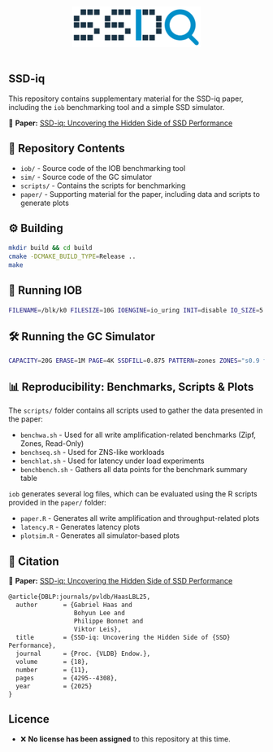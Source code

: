 <div align="center">
  <picture>
    <source media="(prefers-color-scheme: light)" srcset="logo/logo.svg">
    <source media="(prefers-color-scheme: dark)" srcset="logo/logo-dark.svg">
    <img alt="SSD-iq logo" src="logo/logo.svg" height="80">
  </picture>
</div>
<br>

## SSD-iq

This repository contains supplementary material for the SSD-iq paper, including the `iob` benchmarking tool and a simple SSD simulator.

📄 **Paper:** [SSD-iq: Uncovering the Hidden Side of SSD Performance](https://www.vldb.org/pvldb/vol18/p4295-haas.pdf)

## 📁 Repository Contents
- `iob/` - Source code of the IOB benchmarking tool  
- `sim/` - Source code of the GC simulator  
- `scripts/` - Contains the scripts for benchmarking  
- `paper/` - Supporting material for the paper, including data and scripts to generate plots  

## ⚙️ Building

```sh
mkdir build && cd build
cmake -DCMAKE_BUILD_TYPE=Release ..
make
```

## 🚀 Running IOB

```sh
FILENAME=/blk/k0 FILESIZE=10G IOENGINE=io_uring INIT=disable IO_SIZE=5 IO_DEPTH=128 BS=4K THREADS=4 PATTERN=uniform RW=0 iob/iob
```

## 🛠️ Running the GC Simulator

```sh
CAPACITY=20G ERASE=1M PAGE=4K SSDFILL=0.875 PATTERN=zones ZONES="s0.9 f0.1 s0.1 f0.9" GC=greedy WRITES=10 sim/sim
```

## 📊 Reproducibility: Benchmarks, Scripts & Plots

The `scripts/` folder contains all scripts used to gather the data presented in the paper:
- `benchwa.sh` - Used for all write amplification-related benchmarks (Zipf, Zones, Read-Only)
- `benchseq.sh` - Used for ZNS-like workloads
- `benchlat.sh` - Used for latency under load experiments
- `benchbench.sh` - Gathers all data points for the benchmark summary table

`iob` generates several log files, which can be evaluated using the R scripts provided in the `paper/` folder:
- `paper.R` - Generates all write amplification and throughput-related plots
- `latency.R` - Generates latency plots
- `plotsim.R` - Generates all simulator-based plots

## 📜 Citation

📄 **Paper:** [SSD-iq: Uncovering the Hidden Side of SSD Performance](https://www.vldb.org/pvldb/vol18/p4295-haas.pdf)

```
@article{DBLP:journals/pvldb/HaasLBL25,
  author       = {Gabriel Haas and
                  Bohyun Lee and
                  Philippe Bonnet and
                  Viktor Leis},
  title        = {SSD-iq: Uncovering the Hidden Side of {SSD} Performance},
  journal      = {Proc. {VLDB} Endow.},
  volume       = {18},
  number       = {11},
  pages        = {4295--4308},
  year         = {2025}
}
```

## Licence
- ❌ **No license has been assigned** to this repository at this time.  
